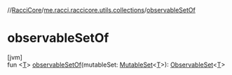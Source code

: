 //[RacciCore](../../index.md)/[me.racci.raccicore.utils.collections](index.md)/[observableSetOf](observable-set-of.md)

# observableSetOf

[jvm]\
fun &lt;[T](observable-set-of.md)&gt; [observableSetOf](observable-set-of.md)(mutableSet: [MutableSet](https://kotlinlang.org/api/latest/jvm/stdlib/kotlin.collections/-mutable-set/index.html)&lt;[T](observable-set-of.md)&gt;): [ObservableSet](-observable-set/index.md)&lt;[T](observable-set-of.md)&gt;
